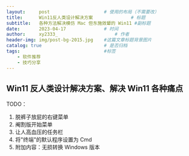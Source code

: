 ```yaml
---
layout:     post   				    # 使用的布局（不需要改）
title:      Win11反人类设计解决方案 				# 标题 
subtitle:   各种方法解决模仿 Mac 但东施效颦的 Win11 #副标题
date:       2023-04-17 				# 时间
author:     xy2333_						# 作者
header-img: img/post-bg-2015.jpg 	#这篇文章标题背景图片
catalog: true 						# 是否归档
tags:								#标签
    - 软件推荐
    - 技巧分享
---
```


## Win11 反人类设计解决方案、解决 Win11 各种痛点

TODO：

1. 脱裤子放屁的右键菜单
1. 阉割版开始菜单
1. 让人高血压的任务栏
1. 将"终端"的默认程序设置为 Cmd
1. 附加内容：无损转换 Windows 版本
